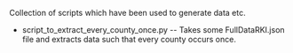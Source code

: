 Collection of scripts which have been used to generate data etc.

- script_to_extract_every_county_once.py -- Takes some FullDataRKI.json file and extracts data such that every county occurs once.
